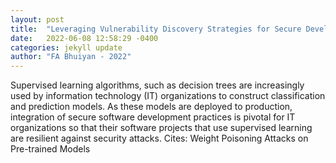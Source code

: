 ```yaml
---
layout: post
title:  "Leveraging Vulnerability Discovery Strategies for Secure Development of Supervised Learning Projects"
date:   2022-06-08 12:58:29 -0400
categories: jekyll update
author: "FA Bhuiyan - 2022"
---
```

Supervised learning algorithms, such as decision trees are increasingly used by information technology (IT) organizations to construct classification and prediction models. As these models are deployed to production, integration of secure software development practices is pivotal for IT organizations so that their software projects that use supervised learning are resilient against security attacks.
Cites: Weight Poisoning Attacks on Pre-trained Models